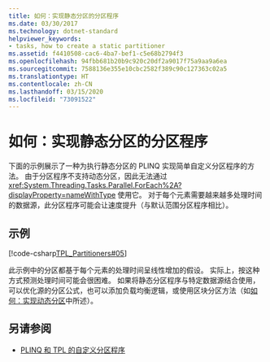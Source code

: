 ```yaml
---
title: 如何：实现静态分区的分区程序
ms.date: 03/30/2017
ms.technology: dotnet-standard
helpviewer_keywords:
- tasks, how to create a static partitioner
ms.assetid: f4410508-cac6-4ba7-bef1-c5e68b2794f3
ms.openlocfilehash: 94fbb681b20b9c920c20df2a9017f75a9aa9a6ea
ms.sourcegitcommit: 7588136e355e10cbc2582f389c90c127363c02a5
ms.translationtype: HT
ms.contentlocale: zh-CN
ms.lasthandoff: 03/15/2020
ms.locfileid: "73091522"
---
```

# <a name="how-to-implement-a-partitioner-for-static-partitioning"></a>如何：实现静态分区的分区程序
下面的示例展示了一种为执行静态分区的 PLINQ 实现简单自定义分区程序的方法。 由于分区程序不支持动态分区，因此无法通过 <xref:System.Threading.Tasks.Parallel.ForEach%2A?displayProperty=nameWithType> 使用它。 对于每个元素需要越来越多处理时间的数据源，此分区程序可能会让速度提升（与默认范围分区程序相比）。  
  
## <a name="example"></a>示例  
 [!code-csharp[TPL_Partitioners#05](../../../samples/snippets/csharp/VS_Snippets_Misc/tpl_partitioners/cs/partitioners.cs#05)]  
  
 此示例中的分区都基于每个元素的处理时间呈线性增加的假设。 实际上，按这种方式预测处理时间可能会很困难。 如果将静态分区程序与特定数据源结合使用，可以优化源的分区公式，也可以添加负载均衡逻辑，或使用区块分区方法（如[如何：实现动态分区](../../../docs/standard/parallel-programming/how-to-implement-dynamic-partitions.md)中所述）。  
  
## <a name="see-also"></a>另请参阅

- [PLINQ 和 TPL 的自定义分区程序](../../../docs/standard/parallel-programming/custom-partitioners-for-plinq-and-tpl.md)
